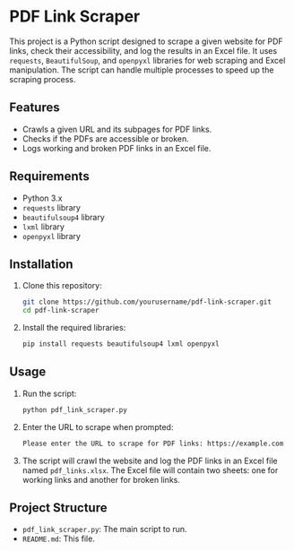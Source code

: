 # PDF Link Scraper

This project is a Python script designed to scrape a given website for PDF links, check their accessibility, and log the results in an Excel file. It uses `requests`, `BeautifulSoup`, and `openpyxl` libraries for web scraping and Excel manipulation. The script can handle multiple processes to speed up the scraping process.

## Features

- Crawls a given URL and its subpages for PDF links.
- Checks if the PDFs are accessible or broken.
- Logs working and broken PDF links in an Excel file.

## Requirements

- Python 3.x
- `requests` library
- `beautifulsoup4` library
- `lxml` library
- `openpyxl` library

## Installation

1. Clone this repository:
    ```sh
    git clone https://github.com/yourusername/pdf-link-scraper.git
    cd pdf-link-scraper
    ```

2. Install the required libraries:
    ```sh
    pip install requests beautifulsoup4 lxml openpyxl
    ```

## Usage

1. Run the script:
    ```sh
    python pdf_link_scraper.py
    ```

2. Enter the URL to scrape when prompted:
    ```sh
    Please enter the URL to scrape for PDF links: https://example.com
    ```

3. The script will crawl the website and log the PDF links in an Excel file named `pdf_links.xlsx`. The Excel file will contain two sheets: one for working links and another for broken links.

## Project Structure

- `pdf_link_scraper.py`: The main script to run.
- `README.md`: This file.
